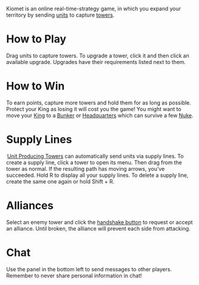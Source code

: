 Kiomet is an online real-time-strategy game, in which you expand your territory by sending [units](/units/) to capture [towers](/towers/).

# How to Play
Drag units to capture towers. To upgrade a tower, click it and then click an available upgrade. Upgrades have their requirements listed next to them.

# How to Win
To earn points, capture more towers and hold them for as long as possible. Protect your King as losing it will cost you the game! You might want to move your [King](Ruler) to a [Bunker](Bunker) or [Headquarters](Headquarters) which can survive a few [Nuke](Nuke).

# Supply Lines
 [Unit Producing Towers](UnitProducingTowers) can automatically send units via supply lines. To create a supply line, click a tower to open its menu. Then drag from the tower as normal. If the resulting path has moving arrows, you've succeeded. Hold R to display all your supply lines. To delete a supply line, create the same one again or hold Shift + R.

# Alliances
Select an enemy tower and click the [handshake button](RequestAlliance) to request or accept an alliance. Until broken, the alliance will prevent each side from attacking.

# Chat
Use the panel in the bottom left to send messages to other players. Remember to never share personal information in chat!